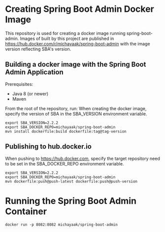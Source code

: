 # Creating Spring Boot Admin Docker Image
This repository is used for creating a docker image running spring-boot-admin.
Images of built by this project are published in https://hub.docker.com/r/michayaak/spring-boot-admin with the image version reflecting SBA's version.

## Building a docker image with the Spring Boot Admin Application
Prerequisites:
* Java 8 (or newer) 
* Maven

From the root of the repository, run:
When creating the docker image, specify the version of SBA in the SBA_VERSION environment variable.
```shell script
export SBA_VERSION=2.2.2
export SBA_DOCKER_REPO=michayaak/spring-boot-admin
mvn install dockerfile:build dockerfile:tag@tag-version
```

## Publishing to hub.docker.io
When pushing to https://hub.docker.com, specify the target repository need to be set in the SBA_DOCKER_REPO environment variable.
```shell script
export SBA_VERSION=2.2.2
export SBA_DOCKER_REPO=michayaak/spring-boot-admin
mvn dockerfile:push@push-latest dockerfile:push@push-version
```

# Running the Spring Boot Admin Container
```shell script
docker run -p 8082:8082 michayaak/spring-boot-admin
```